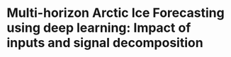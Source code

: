 # Multi-horizon Arctic Ice Forecasting using deep learning: Impact of inputs and signal decomposition

